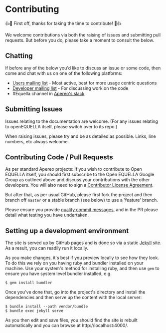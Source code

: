 # Contributing

:+1::tada: First off, thanks for taking the time to contribute! :tada::+1:

We welcome contributions via both the raising of issues and submitting pull requests. But before you
do, please take a moment to consult the below.

## Chatting

If before any of the below you'd like to discuss an issue or some code, then come and chat with
us on one of the following platforms:

* [Users mailing list](https://groups.google.com/a/apereo.org/forum/#!forum/equella-users) - Most
  active, best for more usage centric questions
* [Developer mailing list](https://groups.google.com/a/apereo.org/forum/#!forum/equella-dev) - For
  discussing work on the code
* \#Equella channel in [Apereo's slack](https://apereo.slack.com/messages/C4KLR0C4U)

## Submitting Issues

Issues relating to the documentation are welcome. (For any issues relating to openEQUELLA itself,
please switch over to its repo.)

When raising issues, please try and be as detailed as possible. Links, line numbers, etc always
welcome.

## Contributing Code / Pull Requests

As per standard Apereo projects:  If you wish to contribute to Open EQUELLA itself, you should first
subscribe to the Open EQUELLA Google Group as outlined above and discuss your contributions with
the other developers. You will also need to sign a
[Contributor License Agreement](https://www.apereo.org/node/676).

But after that, as per usual GitHub, please first fork the project and then branch off `master` or a
stable branch (see below) to use a 'feature' branch.

Please ensure you provide [quality commit messages](https://chris.beams.io/posts/git-commit/),
and in the PR please detail what testing you have undertaken.

## Setting up a development environment

The site is served up by GitHub pages and is done so via a static [Jekyll](https://jekyllrb.com/)
site. As a result, you can readily run it locally.

As you make changes, it's best if you preview locally to see how they look. To do this we rely on
you having ruby and bundler installed on your machine. Use your system's method for installing ruby,
and then use `gem` to ensure you have system level bundler installed, e.g.

    $ gem install bundler

Once you've done that, go into the project's directory and install the dependencies and then serve
up the content with the local server:

    $ bundle install --path vendor/bundle
    $ bundle exec jekyll serve

As you then edit and save files, you should find the site is rebuilt automatically and you can
browse at http://localhost:4000/.
